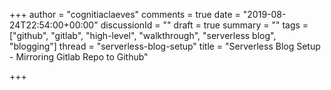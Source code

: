 +++
author = "cognitiaclaeves"
comments = true
date = "2019-08-24T22:54:00+00:00"
discussionId = ""
draft = true
summary = ""
tags = ["github", "gitlab", "high-level", "walkthrough", "serverless blog", "blogging"]
thread = "serverless-blog-setup"
title = "Serverless Blog Setup - Mirroring Gitlab Repo to Github"

+++
